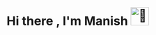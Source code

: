 
  <h1 >Hi there , I'm Manish   
  <img src="https://fonts.gstatic.com/s/e/notoemoji/latest/1f47b/512.gif" alt="👻" width="42" height="42">

  </h1>




